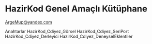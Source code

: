 # HazirKod Genel Amaçlı Kütüphane
ArgeMup@yandex.com

Anahtarlar
HazirKod_Cdiyez_Görsel
HazirKod_Cdiyez_SeriPort
HazirKod_Cdiyez_Derleyici
HazirKod_Cdiyez_DeneyselEklentiler